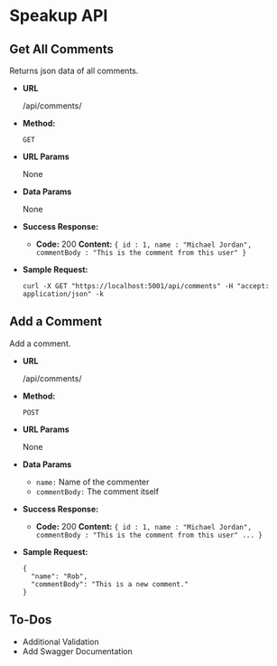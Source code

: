 # Speakup API

**Get All Comments**
----
  Returns json data of all comments.

* **URL**

  /api/comments/

* **Method:**

  `GET`
  
*  **URL Params**

    None

*  **Data Params**

    None

* **Success Response:**

  * **Code:** 200
    **Content:** `{ id : 1, name : "Michael Jordan", commentBody : "This is the comment from this user" }`
 
* **Sample Request:**

  `curl -X GET "https://localhost:5001/api/comments" -H "accept: application/json" -k`


**Add a Comment**
----
  Add a comment.

* **URL**

  /api/comments/

* **Method:**

  `POST`
  
* **URL Params**

  None

* **Data Params**

  * `name:` Name of the commenter
  * `commentBody:` The comment itself

* **Success Response:**

  * **Code:** 200
    **Content:** `{ id : 1, name : "Michael Jordan", commentBody : "This is the comment from this user" ... }`
 
* **Sample Request:**

  ```
  {
    "name": "Rob",
    "commentBody": "This is a new comment."
  }
  ```


## To-Dos

* Additional Validation
* Add Swagger Documentation